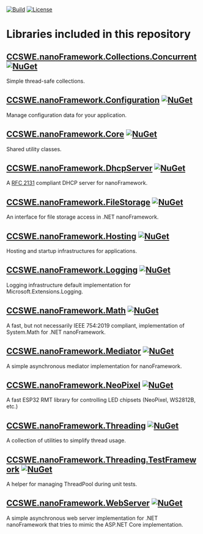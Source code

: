 [![Build](https://github.com/CCSWE-nanoFramework/CCSWE.nanoFramework/actions/workflows/build-solution.yml/badge.svg)](https://github.com/CCSWE-nanoFramework/CCSWE.nanoFramework/actions/workflows/build-solution.yml) [![License](https://img.shields.io/badge/License-MIT-blue.svg)](LICENSE)

# Libraries included in this repository

## [CCSWE.nanoFramework.Collections.Concurrent](tree/master/src/CCSWE.nanoFramework.Collections.Concurrent) [![NuGet](https://img.shields.io/nuget/dt/CCSWE.nanoFramework.Collections.Concurrent.svg?label=NuGet&style=flat&logo=nuget)](https://www.nuget.org/packages/CCSWE.nanoFramework.Collections.Concurrent/) 

Simple thread-safe collections.

## [CCSWE.nanoFramework.Configuration](tree/master/src/CCSWE.nanoFramework.Configuration) [![NuGet](https://img.shields.io/nuget/dt/CCSWE.nanoFramework.Configuration.svg?label=NuGet&style=flat&logo=nuget)](https://www.nuget.org/packages/CCSWE.nanoFramework.Configuration/) 

Manage configuration data for your application.

## [CCSWE.nanoFramework.Core](tree/master/src/CCSWE.nanoFramework.Core) [![NuGet](https://img.shields.io/nuget/dt/CCSWE.nanoFramework.Core.svg?label=NuGet&style=flat&logo=nuget)](https://www.nuget.org/packages/CCSWE.nanoFramework.Core/) 

Shared utility classes.

## [CCSWE.nanoFramework.DhcpServer](tree/master/src/CCSWE.nanoFramework.DhcpServer) [![NuGet](https://img.shields.io/nuget/dt/CCSWE.nanoFramework.DhcpServer.svg?label=NuGet&style=flat&logo=nuget)](https://www.nuget.org/packages/CCSWE.nanoFramework.DhcpServer/) 

A [RFC 2131](https://datatracker.ietf.org/doc/html/rfc2131) compliant DHCP server for nanoFramework. 

## [CCSWE.nanoFramework.FileStorage](tree/master/src/CCSWE.nanoFramework.FileStorage) [![NuGet](https://img.shields.io/nuget/dt/CCSWE.nanoFramework.FileStorage.svg?label=NuGet&style=flat&logo=nuget)](https://www.nuget.org/packages/CCSWE.nanoFramework.FileStorage/) 

An interface for file storage access in .NET nanoFramework.

## [CCSWE.nanoFramework.Hosting](tree/master/src/CCSWE.nanoFramework.Hosting) [![NuGet](https://img.shields.io/nuget/dt/CCSWE.nanoFramework.Hosting.svg?label=NuGet&style=flat&logo=nuget)](https://www.nuget.org/packages/CCSWE.nanoFramework.Hosting/) 

Hosting and startup infrastructures for applications.

## [CCSWE.nanoFramework.Logging](tree/master/src/CCSWE.nanoFramework.Logging) [![NuGet](https://img.shields.io/nuget/dt/CCSWE.nanoFramework.Logging.svg?label=NuGet&style=flat&logo=nuget)](https://www.nuget.org/packages/CCSWE.nanoFramework.Logging/) 

Logging infrastructure default implementation for Microsoft.Extensions.Logging.

## [CCSWE.nanoFramework.Math](tree/master/src/CCSWE.nanoFramework.Math) [![NuGet](https://img.shields.io/nuget/dt/CCSWE.nanoFramework.Math.svg?label=NuGet&style=flat&logo=nuget)](https://www.nuget.org/packages/CCSWE.nanoFramework.Math/) 

A fast, but not necessarily IEEE 754:2019 compliant, implementation of System.Math for .NET nanoFramework.

## [CCSWE.nanoFramework.Mediator](tree/master/src/CCSWE.nanoFramework.Mediator) [![NuGet](https://img.shields.io/nuget/dt/CCSWE.nanoFramework.Mediator.svg?label=NuGet&style=flat&logo=nuget)](https://www.nuget.org/packages/CCSWE.nanoFramework.Mediator/) 

A simple asynchronous mediator implementation for nanoFramework.

## [CCSWE.nanoFramework.NeoPixel](tree/master/src/CCSWE.nanoFramework.NeoPixel) [![NuGet](https://img.shields.io/nuget/dt/CCSWE.nanoFramework.NeoPixel.svg?label=NuGet&style=flat&logo=nuget)](https://www.nuget.org/packages/CCSWE.nanoFramework.NeoPixel/) 

A fast ESP32 RMT library for controlling LED chipsets (NeoPixel, WS2812B, etc.)

## [CCSWE.nanoFramework.Threading](tree/master/src/CCSWE.nanoFramework.Threading) [![NuGet](https://img.shields.io/nuget/dt/CCSWE.nanoFramework.Threading.svg?label=NuGet&style=flat&logo=nuget)](https://www.nuget.org/packages/CCSWE.nanoFramework.Threading/) 

A collection of utilities to simplify thread usage.

## [CCSWE.nanoFramework.Threading.TestFramework](tree/master/src/CCSWE.nanoFramework.Threading.TestFramework) [![NuGet](https://img.shields.io/nuget/dt/CCSWE.nanoFramework.Threading.TestFramework.svg?label=NuGet&style=flat&logo=nuget)](https://www.nuget.org/packages/CCSWE.nanoFramework.Threading.TestFramework/) 

A helper for managing ThreadPool during unit tests.

## [CCSWE.nanoFramework.WebServer](tree/master/src/CCSWE.nanoFramework.WebServer) [![NuGet](https://img.shields.io/nuget/dt/CCSWE.nanoFramework.WebServer.svg?label=NuGet&style=flat&logo=nuget)](https://www.nuget.org/packages/CCSWE.nanoFramework.WebServer/) 

A simple asynchronous web server implementation for .NET nanoFramework that tries to mimic the ASP.NET Core implementation.